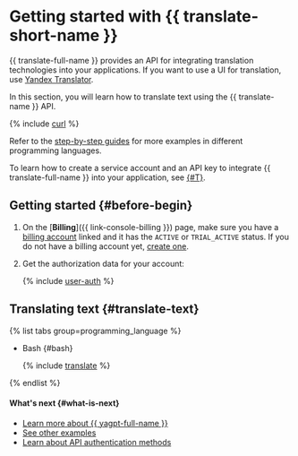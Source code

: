 # Getting started with {{ translate-short-name }}

{{ translate-full-name }} provides an API for integrating translation technologies into your applications. If you want to use a UI for translation, use [Yandex Translator](https://translate.yandex.com/).

In this section, you will learn how to translate text using the {{ translate-name }} API.

{% include [curl](../_includes/curl.md) %}

Refer to the [step-by-step guides](operations/index.md) for more examples in different programming languages.

To learn how to create a service account and an API key to integrate {{ translate-full-name }} into your application, see [{#T}](operations/sa-api-key.md).

## Getting started {#before-begin}

1. On the [**Billing**]({{ link-console-billing }}) page, make sure you have a [billing account](../billing/concepts/billing-account.md) linked and it has the `ACTIVE` or `TRIAL_ACTIVE` status. If you do not have a billing account yet, [create one](../billing/quickstart/index.md#create_billing_account).

1. Get the authorization data for your account:

   {% include [user-auth](../_includes/translate/user-auth.md) %}

## Translating text {#translate-text}

{% list tabs group=programming_language %}

- Bash {#bash}

   {% include [translate](../_includes/translate/translate-bash.md) %}

{% endlist %}

#### What's next {#what-is-next}

* [Learn more about {{ yagpt-full-name }}](concepts/index.md)
* [See other examples](operations/index.md)
* [Learn about API authentication methods](api-ref/authentication.md)
